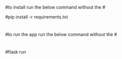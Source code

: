 
#to install run the below command without the #

#pip install -r requirements.txt
#
#to run the app run the below command without the #
#
#flask run
